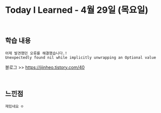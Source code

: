# Today I Learned - 4월 29일 (목요일)

<br>

## 학습 내용
```
어제 발견했던 오류를 해결했습니다.!
Unexpectedly found nil while implicitly unwrapping an Optional value
```
블로그 >> <https://jiinheo.tistory.com/40>

<br>

## 느낀점
```
재밌네요 ☺️
```
